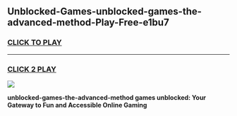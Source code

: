 
## Unblocked-Games-unblocked-games-the-advanced-method-Play-Free-e1bu7
<h3>
<a href="https://premium76.site?title=unblocked-games-the-advanced-method&ref=15A">CLICK TO PLAY</a></h3>
<hr>

<h3>
<a href="https://premium76.site?title=unblocked-games-the-advanced-method&ref=15A">CLICK 2 PLAY</a>
  
</h3>

<a href="https://premium76.site?title=unblocked-games-the-advanced-method&ref=15A"><img src="https://clearcache.store/games.png"></a>


**unblocked-games-the-advanced-method games unblocked: Your Gateway to Fun and Accessible Online Gaming**
